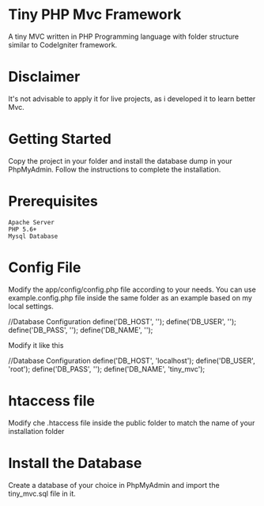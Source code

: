 # Tiny PHP Mvc Framework

  A tiny MVC written in PHP Programming language with folder structure similar to CodeIgniter framework.

# Disclaimer

  It's not advisable to apply it for live projects, as i developed it to learn better Mvc.


# Getting Started

  Copy the project in your folder and install the database dump in your PhpMyAdmin. Follow the instructions to complete the installation.

# Prerequisites

    Apache Server
    PHP 5.6+
    Mysql Database
    
    
# Config File

  Modify the app/config/config.php file according to your needs. You can use example.config.php file inside the same folder as an example based on my local settings.

  //Database Configuration
  define('DB_HOST', '<databaseHost>');
  define('DB_USER', '<databaseUser>');
  define('DB_PASS', '<databasePassword>');
  define('DB_NAME', '<databaseName>');

  Modify it like this

  //Database Configuration
  define('DB_HOST', 'localhost');
  define('DB_USER', 'root');
  define('DB_PASS', '');
  define('DB_NAME', 'tiny_mvc');

# htaccess file

  Modify che .htaccess file inside the public folder to match the name of your installation folder


# Install the Database

  Create a database of your choice in PhpMyAdmin and import the tiny_mvc.sql file in it.
  
